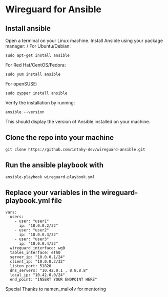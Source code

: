# Wireguard for Ansible
## Install ansible
Open a terminal on your Linux machine.
Install Ansible using your package manager: 
/
For Ubuntu/Debian: 
``` 
sudo apt-get install ansible 
```
For Red Hat/CentOS/Fedora: 
``` 
sudo yum install ansible 
```
For openSUSE: 
``` 
sudo zypper install ansible 
```
Verify the installation by running:
``` 
ansible --version 
```
This should display the version of Ansible installed on your machine.

## Clone the repo into your machine
``` 
git clone https://github.com/intaky-dev/wireguard-ansible.git 
```
## Run the ansible playbook with
``` 
ansible-playbook wireguard-playbook.yml 
```

## Replace your variables in the wireguard-playbook.yml file 
``` 
vars: 
  users: 
    - user: "user1"
      ip: "10.0.0.2/32"
    - user: "user2"
      ip: "10.0.0.3/32"
    - user: "user3"
      ip: "10.0.0.4/32"  
  wireguard_interface: wg0
  tables_interface: eth0
  server_ip: "10.0.0.1/24"
  client_ip: "10.0.0.2/32"
  listen_port: 51820
  dns_servers: "10.42.0.1 , 8.8.8.8"
  local_ip: "10.42.0.0/24"
  end_point: "INSERT YOUR ENDPOINT HERE" 
```


Special Thanks to namen_malk4v for mentoring
